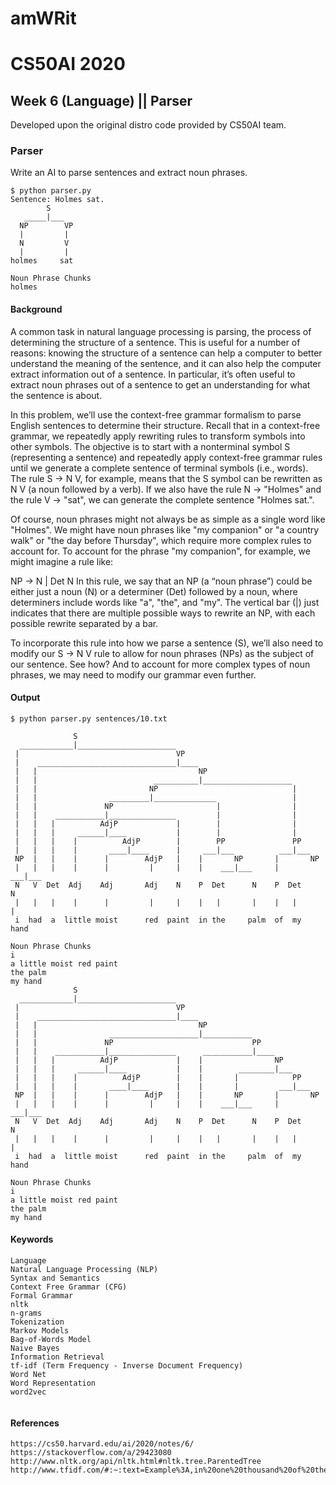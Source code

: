 # amWRit

# CS50AI 2020
## Week 6 (Language) || Parser

Developed upon the original distro code provided by CS50AI team.

### Parser

Write an AI to parse sentences and extract noun phrases.
````
$ python parser.py
Sentence: Holmes sat.
        S
   _____|___
  NP        VP
  |         |
  N         V
  |         |
holmes     sat

Noun Phrase Chunks
holmes
````

#### Background
A common task in natural language processing is parsing, the process of determining the structure of a sentence. This is useful for a number of reasons: knowing the structure of a sentence can help a computer to better understand the meaning of the sentence, and it can also help the computer extract information out of a sentence. In particular, it’s often useful to extract noun phrases out of a sentence to get an understanding for what the sentence is about.

In this problem, we’ll use the context-free grammar formalism to parse English sentences to determine their structure. Recall that in a context-free grammar, we repeatedly apply rewriting rules to transform symbols into other symbols. The objective is to start with a nonterminal symbol S (representing a sentence) and repeatedly apply context-free grammar rules until we generate a complete sentence of terminal symbols (i.e., words). The rule S -> N V, for example, means that the S symbol can be rewritten as N V (a noun followed by a verb). If we also have the rule N -> "Holmes" and the rule V -> "sat", we can generate the complete sentence "Holmes sat.".

Of course, noun phrases might not always be as simple as a single word like "Holmes". We might have noun phrases like "my companion" or "a country walk" or "the day before Thursday", which require more complex rules to account for. To account for the phrase "my companion", for example, we might imagine a rule like:

NP -> N | Det N
In this rule, we say that an NP (a “noun phrase”) could be either just a noun (N) or a determiner (Det) followed by a noun, where determiners include words like "a", "the", and "my". The vertical bar (|) just indicates that there are multiple possible ways to rewrite an NP, with each possible rewrite separated by a bar.

To incorporate this rule into how we parse a sentence (S), we’ll also need to modify our S -> N V rule to allow for noun phrases (NPs) as the subject of our sentence. See how? And to account for more complex types of noun phrases, we may need to modify our grammar even further.

#### Output
````
$ python parser.py sentences/10.txt

              S
  ____________|______________________
 |                                   VP
 |    _______________________________|____
 |   |                                    NP
 |   |                          __________|____________________
 |   |                         NP                              |
 |   |                _________|______________                 |
 |   |               NP                       |                |
 |   |    ___________|_______________         |                |
 |   |   |          AdjP             |        |                |
 |   |   |     ______|____           |        |                |
 |   |   |    |          AdjP        |        PP               PP
 |   |   |    |       ____|____      |     ___|___          ___|___
 NP  |   |    |      |        AdjP   |    |       NP       |       NP
 |   |   |    |      |         |     |    |    ___|___     |    ___|___
 N   V  Det  Adj    Adj       Adj    N    P  Det      N    P  Det      N
 |   |   |    |      |         |     |    |   |       |    |   |       |
 i  had  a  little moist      red  paint  in the     palm  of  my     hand

Noun Phrase Chunks
i
a little moist red paint
the palm
my hand
              S
  ____________|______________________
 |                                   VP
 |    _______________________________|____
 |   |                                    NP
 |   |                ____________________|___________
 |   |               NP                               PP
 |   |    ___________|_______________      ___________|____
 |   |   |          AdjP             |    |                NP
 |   |   |     ______|____           |    |        ________|___
 |   |   |    |          AdjP        |    |       |            PP
 |   |   |    |       ____|____      |    |       |         ___|___
 NP  |   |    |      |        AdjP   |    |       NP       |       NP
 |   |   |    |      |         |     |    |    ___|___     |    ___|___
 N   V  Det  Adj    Adj       Adj    N    P  Det      N    P  Det      N
 |   |   |    |      |         |     |    |   |       |    |   |       |
 i  had  a  little moist      red  paint  in the     palm  of  my     hand

Noun Phrase Chunks
i
a little moist red paint
the palm
my hand
````

#### Keywords
````
Language
Natural Language Processing (NLP)
Syntax and Semantics
Context Free Grammar (CFG)
Formal Grammar
nltk
n-grams
Tokenization
Markov Models
Bag-of-Words Model
Naive Bayes
Information Retrieval
tf-idf (Term Frequency - Inverse Document Frequency)
Word Net
Word Representation
word2vec


````

#### References
````
https://cs50.harvard.edu/ai/2020/notes/6/
https://stackoverflow.com/a/29423080
http://www.nltk.org/api/nltk.html#nltk.tree.ParentedTree
http://www.tfidf.com/#:~:text=Example%3A,in%20one%20thousand%20of%20these.
````
